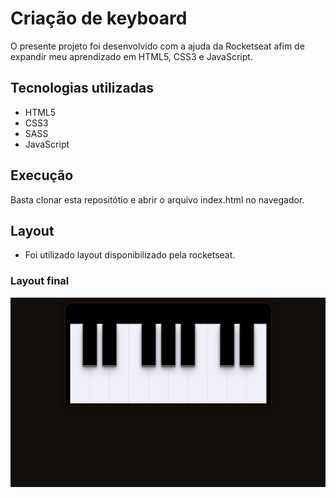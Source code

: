 # Criação de keyboard
O presente projeto foi desenvolvido com a ajuda da Rocketseat afim de expandir meu aprendizado em HTML5, CSS3 e JavaScript.

## Tecnologias utilizadas
- HTML5
- CSS3
- SASS
- JavaScript

## Execução
Basta clonar esta repositótio e abrir o arquivo index.html no navegador.

## Layout
- Foi utilizado layout disponibilizado pela rocketseat.

### Layout final
![layout](./assets/layout.png)

